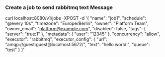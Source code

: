 ### Create a job to send rabbitmq text Message
curl localhost:8080/v1/jobs -XPOST -d '{
  "name": "job1",
  "schedule": "@every 10s",
  "timezone": "Europe/Berlin",
  "owner": "Platform Team",
  "owner_email": "platform@example.com",
  "disabled": false,
  "tags": {
    "server": "true:1"
  },
  "metadata": {
    "user": "12345"
  },
  "concurrency": "allow",
  "executor": "rabbitmq",
  "executor_config": {
    "url": "amqp://guest:guest@localhost:5672/",
    "text": "hello world!",
    "queue": "test"
  }
}'

